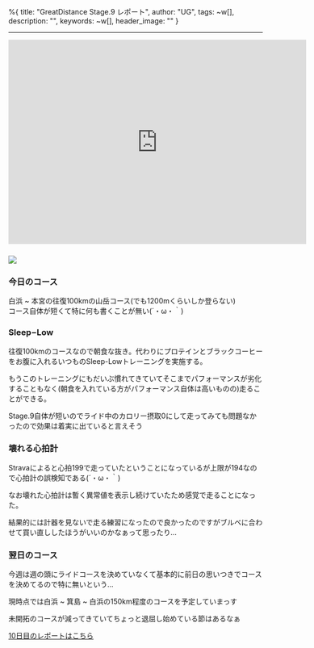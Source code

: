 %{
  title: "GreatDistance Stage.9 レポート",
  author: "UG",
  tags: ~w[],
  description: "",
  keywords: ~w[],
  header_image: ""
}

---
<iframe allowtransparency="true" frameborder="0" height="405" scrolling="no" src="https://www.strava.com/activities/2694950248/embed/d996bc4d6db7cffcbb3ceb05878cb439e98b3465" width="590"></iframe>   
  

### 
[![](https://lh3.googleusercontent.com/-M4tYz3B1nZM/X78dOI-7K3I/AAAAAAAAOok/gbC1qkxgC88XYggZ-jIvUdb3UL3yTSIUgCNcBGAsYHQ/IMG_20190910_054527.jpg)](https://lh3.googleusercontent.com/-M4tYz3B1nZM/X78dOI-7K3I/AAAAAAAAOok/gbC1qkxgC88XYggZ-jIvUdb3UL3yTSIUgCNcBGAsYHQ/IMG_20190910_054527.jpg)
  

### 今日のコース
  
白浜 ~ 本宮の往復100kmの山岳コース(でも1200mくらいしか登らない)  
コース自体が短くて特に何も書くことが無い(´・ω・｀)  
  
  

### Sleep−Low

往復100kmのコースなので朝食な抜き。代わりにプロテインとブラックコーヒーをお腹に入れるいつものSleep-Lowトレーニングを実施する。

  

もうこのトレーニングにもだいぶ慣れてきていてそこまでパフォーマンスが劣化することもなく(朝食を入れている方がパフォーマンス自体は高いものの)走ることができる。

  

Stage.9自体が短いのでライド中のカロリー摂取0にして走ってみても問題なかったので効果は着実に出ていると言えそう

  

  

### 壊れる心拍計

Stravaによると心拍199で走っていたということになっているが上限が194なので心拍計の誤検知である(´・ω・｀)

  

なお壊れた心拍計は暫く異常値を表示し続けていたため感覚で走ることになった。

  

結果的には計器を見ないで走る練習になったので良かったのですがブルベに合わせて買い直ししたほうがいいのかなぁって思ったり...

  

  

### 翌日のコース

今週は週の頭にライドコースを決めていなくて基本的に前日の思いつきでコースを決めてるので特に無いという...

  

現時点では白浜 ~ 箕島 ~ 白浜の150km程度のコースを予定していまっす

  

未開拓のコースが減ってきていてちょっと退屈し始めている節はあるなぁ

  

[10日目のレポートはこちら](https://blog.great-distance.com/2019/09/greatdistance-stage10.html)

